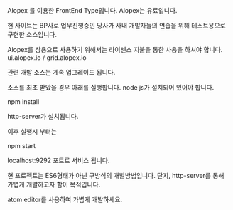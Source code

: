 ﻿Alopex 를 이용한 FrontEnd Type입니다.
Alopex는 유료입니다.

현 사이트는 BP사로 업무진행중인 당사가
사내 개발자들의 연습을 위해 테스트용으로 구현한 소스입니다.

 Alopex를 상용으로 사용하기 위해서는 라이센스 지불을 통한 사용을 하셔야 합니다.
ui.alopex.io / grid.alopex.io

관련 개발 소스는 계속 업그레이드 됩니다.

소스를 최초 받았을 경우 아래를 실행합니다.
node js가 설치되어 있어야 합니다.

npm install

http-server가 설치됩니다.

이후 실행시 부터는

npm start

localhost:9292  포트로 서비스 됩니다.

현 프로젝트는 ES6형태가 아닌 구방식의 개발방법입니다.
단지, http-server를 통해 가볍게 개발하고자 함이 목적입니다.

atom editor를 사용하여 가볍게 개발하세요.
